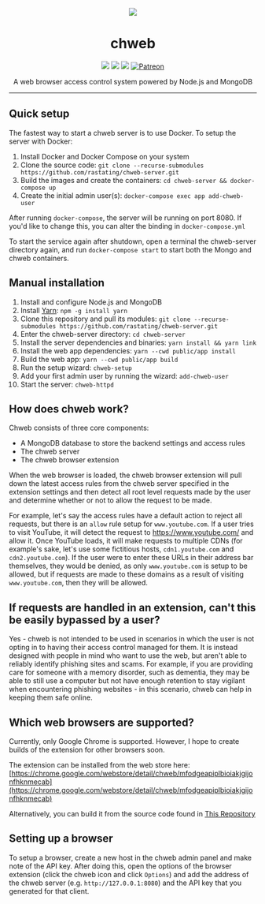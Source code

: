 <p align="center"><img src="https://rastating.github.com/assets/images/rasta-256.png" /></p>

<h1 align="center">chweb</h1>
<p align="center">
    <a href="https://travis-ci.org/rastating/chweb-server"><img src="https://travis-ci.org/rastating/chweb-server.svg?branch=master" /></a> <a href="https://codeclimate.com/github/rastating/chweb-server/maintainability"><img src="https://api.codeclimate.com/v1/badges/d354781ed3397172b890/maintainability" /></a> <a href="https://coveralls.io/github/rastating/chweb-server?branch=master"><img src="https://coveralls.io/repos/github/rastating/chweb-server/badge.svg?branch=master" /></a> <a href="https://www.patreon.com/rastating"><img src="https://img.shields.io/badge/patreon-support_this_project-orange" alt="Patreon" /></a>
</p>

<p align="center">
  A web browser access control system powered by Node.js and MongoDB
</p>

<hr>

Quick setup
-----------
The fastest way to start a chweb server is to use Docker. To setup the server with Docker:

1. Install Docker and Docker Compose on your system
2. Clone the source code: `git clone --recurse-submodules https://github.com/rastating/chweb-server.git`
3. Build the images and create the containers: `cd chweb-server && docker-compose up`
4. Create the initial admin user(s): `docker-compose exec app add-chweb-user`

After running `docker-compose`, the server will be running on port 8080. If you'd like to change this, you can alter the binding in `docker-compose.yml`

To start the service again after shutdown, open a terminal the chweb-server directory again, and run `docker-compose start` to start both the Mongo and chweb containers.

Manual installation
------------
1. Install and configure Node.js and MongoDB
2. Install [Yarn](https://yarnpkg.com/lang/en/): `npm -g install yarn`
3. Clone this repository and pull its modules: `git clone --recurse-submodules https://github.com/rastating/chweb-server.git`
4. Enter the chweb-server directory: `cd chweb-server`
5. Install the server dependencies and binaries: `yarn install && yarn link`
6. Install the web app dependencies: `yarn --cwd public/app install`
7. Build the web app: `yarn --cwd public/app build`
8. Run the setup wizard: `chweb-setup`
9. Add your first admin user by running the wizard: `add-chweb-user`
10. Start the server: `chweb-httpd`

How does chweb work?
--------------------
Chweb consists of three core components:

- A MongoDB database to store the backend settings and access rules
- The chweb server
- The chweb browser extension

When the web browser is loaded, the chweb browser extension will pull down the latest access rules from the chweb server specified in the extension settings and then detect all root level requests made by the user and determine whether or not to allow the request to be made.

For example, let's say the access rules have a default action to reject all requests, but there is an `allow` rule setup for `www.youtube.com`. If a user tries to visit YouTube, it will detect the request to https://www.youtube.com/ and allow it. Once YouTube loads, it will make requests to multiple CDNs (for example's sake, let's use some fictitious hosts, `cdn1.youtube.com` and `cdn2.youtube.com`). If the user were to enter these URLs in their address bar themselves, they would be denied, as only `www.youtube.com` is setup to be allowed, but if requests are made to these domains as a result of visiting `www.youtube.com`, then they will be allowed.

If requests are handled in an extension, can't this be easily bypassed by a user?
---------------------------------------------------------------------------------
Yes - chweb is not intended to be used in scenarios in which the user is not opting in to having their access control managed for them. It is instead designed with people in mind who want to use the web, but aren't able to reliably identify phishing sites and scams. For example, if you are providing care for someone with a memory disorder, such as dementia, they may be able to still use a computer but not have enough retention to stay vigilant when encountering phishing websites - in this scenario, chweb can help in keeping them safe online.

Which web browsers are supported?
---------------------------------
Currently, only Google Chrome is supported. However, I hope to create builds of the extension for other browsers soon.

The extension can be installed from the web store here: [https://chrome.google.com/webstore/detail/chweb/mfodgeapiplbioiakjgijonfhknmecab](https://chrome.google.com/webstore/detail/chweb/mfodgeapiplbioiakjgijonfhknmecab)

Alternatively, you can build it from the source code found in [This Repository](https://github.com/rastating/chweb-chrome)

Setting up a browser
--------------------
To setup a browser, create a new host in the chweb admin panel and make note of the API key. After doing this, open the options of the browser extension (click the chweb icon and click `Options`) and add the address of the chweb server (e.g. `http://127.0.0.1:8080`) and  the API key that you generated for that client.
